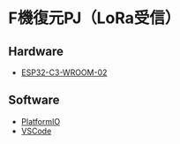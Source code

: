 # F機復元PJ（LoRa受信）

## Hardware

* [ESP32-C3-WROOM-02](https://akizukidenshi.com/catalog/g/g117493/)

## Software

* [PlatformIO](https://platformio.org)
* [VSCode](https://code.visualstudio.com)

